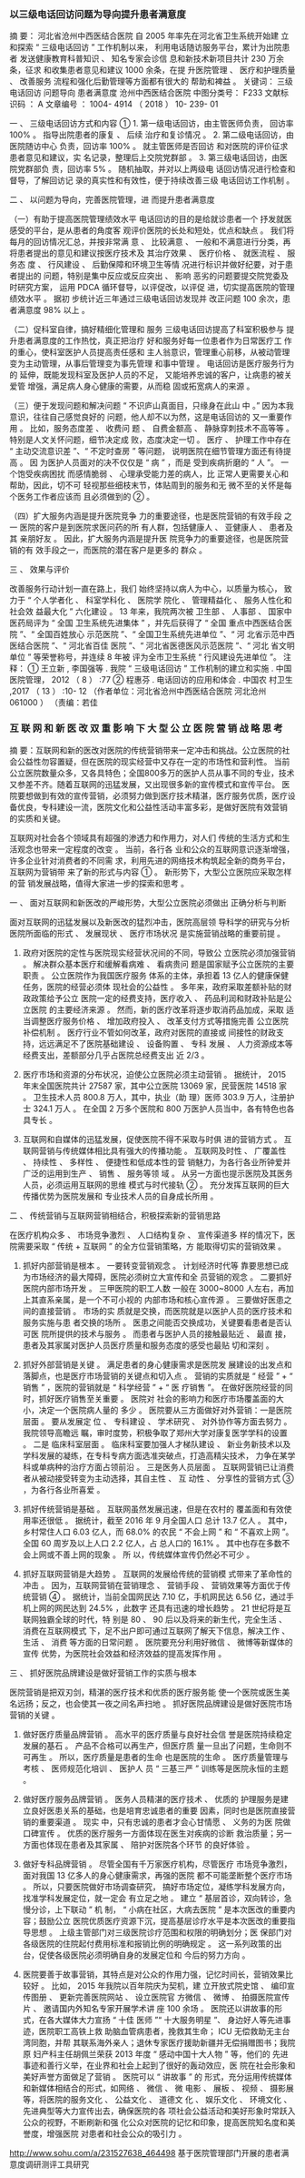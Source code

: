 ### 以三级电话回访问题为导向提升患者满意度

摘 要： 河北省沧州中西医结合医院 自 2005 年率先在河北省卫生系统开始建 立和探索 “ 三级电话回访 ” 工作机制以来， 利用电话随访服务平台，累计为出院患者 发送健康教育科普知识 、 知名专家会诊信 息和新技术新项目共计 230 万余条，征求 和收集患者意见和建议 1000 余条，在提 升医院管理 、 医疗和护理质量 、 改善服务 流程和强化后勤管理等方面都有很大的 帮助和裨益 。 关键词： 三级电话回访 问题导向 患者满意度 沧州中西医结合医院 中图分类号： F233 文献标识码 ： A 文章编号 ： 1004- 4914 （ 2018 ） 10- 239- 01

 一 、 三级电话回访方式和内容 ① 1. 第一级电话回访，由主管医师负责， 回访率 100% 。 指导出院患者的康复 、 后续 治疗和复诊情况 。 2. 第二级电话回访，由医院随访中心 负责，回访率 100% 。 就主管医师是否回访 和对医院的评价征求患者意见和建议，实 名记录，整理后上交院党群部 。 3. 第三级电话回访，由医院党群部负 责，回访率 5% 。 随机抽取，并对以上两级电 话回访情况进行检查和督导，了解回访记 录的真实性和有效性，便于持续改善三级 电话回访工作机制 。

 二 、 以问题为导向，完善医院管理，进 而提升患者满意度 

（一）有助于提高医院管理绩效水平 电话回访的目的是给就诊患者一个 抒发就医感受的平台，是从患者的角度客 观评价医院的长处和短处，优点和缺点 。 我们将每月的回访情况汇总，并按非常满 意 、 比较满意 、 一般和不满意进行分类，再 将患者提出的意见和建议按医疗技术及 其治疗效果 、 医疗价格 、 就医流程 、 服务态 度 、 行风建设 、 后勤保障和环境卫生等情 况进行标识并做好纪要，对于患者提出的 问题，特别是集中反应或反应突出 、 影响 恶劣的问题要提交院党委及时研究方案， 运用 PDCA 循环督导，以评促改，以评促 进，切实提高医院的管理绩效水平 。 据初 步统计近三年通过三级电话回访发现并 改正问题 100 余次，患者满意度 98% 以上 。 

（二）促科室自律，搞好精细化管理和 服务 三级电话回访提高了科室积极参与 提升患者满意度的工作热忱，真正把治疗 好和服务好每一位患者作为日常医疗工 作的重心，使科室医护人员提高责任感和 主人翁意识，管理重心前移，从被动管理 变为主动管理，从事后管理变为事先管理 和事中管理 。 电话回访是医疗服务行为的 延伸，既能发现科室及医护人员的不足， 又能培养忠诚的客户，让病患的被关爱管 增强，满足病人身心健康的需要，从而稳 固或拓宽病人的来源 。 

（三）便于发现问题和解决问题 “ 不识庐山真面目，只缘身在此山 中 。” 因为本我意识，往往自己感觉良好的 问题，他人却不以为然，这是电话回访的 又一重要作用 。 比如，服务态度差 、 收费问 题 、 自费金额高 、 静脉穿刺技术不高等等 。 特别是人文关怀问题，细节决定成 败，态度决定一切 。 医疗 、 护理工作中存在 “ 主动交流意识差 ”、“ 不定时查房 ” 等问题， 说明医院在细节管理方面还有待提高 。 因 为医护人员面对的决不仅仅是 “ 病 ” ，而是 受到疾病折磨的 “ 人 ”。 一个饱受疾病困扰 而感情脆弱 、 心理承受能力差的病人，比 正常人更需要关心和帮助，因此，切不可 轻视那些细枝末节，体贴周到的服务和无 微不至的关怀是每个医务工作者应该而 且必须做到的 ② 。 

（四）扩大服务内涵是提升医院竞争 力的重要途径，也是医院营销的有效手段 之一 医院的客户是到医院求医问药的所 有人群，包括健康人 、 亚健康人 、 患者及其 亲朋好友 。 因此，扩大服务内涵是提升医 院竞争力的重要途径，也是医院营销的有 效手段之一，而医院的潜在客户是更多的 群众 。

 三 、 效果与评价

 改善服务行动计划一直在路上，我们 始终坚持以病人为中心，以质量为核心， 致力于 “ 个人学者化 、 科室学科化 、 医院学 院化 、 管理精益化 、 服务人性化和社会效 益最大化 ” 六化建设 。 13 年来，我院两次被 卫生部 、 人事部 、 国家中医药局评为 “ 全国 卫生系统先进集体 ” ，并先后获得了 “ 全国 重点中西医结合医院 ”、“ 全国百姓放心 示范医院 ”、“ 全国卫生系统先进单位 ”、“ 河 北省示范中西医结合医院 ”、“ 河北省百佳 医院 ”、“ 河北省医德医风示范医院 ”、“ 河北 省文明单位 ” 等荣誉称号，并连续 8 年被 评为全市卫生系统 “ 行风建设先进单位 ”。
 注释： ① 王立新 , 李国强等 . 我院 “ 三级电话回访 ” 工作机制的建立和实施 . 中国医院管理， 2012 （ 8 ） :77 
 ② 程惠芬 . 电话回访的应用和体会 . 中国农 村卫生 ,2017 （ 13 ） :10- 12 （作者单位：河北省沧州中西医结合医院 河北沧州 061000 ） （责编：若佳
 
 
 ### 互 联 网 和 新 医 改 双 重 影 响 下 大 型 公 立 医 院 营 销 战 略 思 考
 
 摘    要：互联网和新的医改对医院的传统营销带来一定冲击和挑战。公立医院的社会公益性勿容置疑，但在医院的现实经营中又存在一定的市场性和营利性。
 当前公立医院数量众多，又各具特色；全国800多万的医护人员从事不同的专业，技术又参差不齐。随着互联网的迅猛发展，又出现很多新的宣传模式和宣传平台。
 医院要想做到有效的宣传营销，必须努力做到医疗技术精湛，医疗服务优质，医疗设备优良，专科建设一流，医院文化和公益性活动丰富多彩，是做好医院有效营销
 的实质和关键。
 
 互联网对社会各个领域具有超强的渗透力和作用力，对人们 传统的生活方式和生活观念也带来一定程度的改变 。 当前，各行各 业和公众的互联网意识逐渐增强，许多企业针对消费者的不同需 求，利用先进的网络技术构筑起全新的商务平台，互联网为营销带 来了新的形式与内容 ① 。 新形势下，大型公立医院应采取怎样的营 销发展战略，值得大家进一步的探索和思考 。 

一 、 面对互联网和新医改的严峻形势，大型公立医院必须做出 正确分析与判断 

面对互联网的迅猛发展以及新医改的猛烈冲击，医院高层领 导科学的研究与分析医院所面临的形式 、 发展现状 、 医疗市场状况 是实施营销战略的重要前提 。 

1. 政府对医院的定性与医院现实经营状况间的不同，导致公 立医院必须加强营销 。 解决群众基本医疗和缓解看病难 、 看病贵问 题是国家赋予公立医院的主要职责 。 公立医院作为我国医疗服务 体系的主体，承担着 13 亿人的健康保健任务，医院的经营必须体 现社会的公益性 。 多年来，政府采取差额补贴的财政政策给予公立 医院一定的经费支持，医疗收入 、 药品利润和财政补贴是公立医院 的主要经济来源 。 然而，新的医疗改革将逐步取消药品加成，采取 适当调整医疗服务价格 、 增加政府投入 、 改革支付方式等措施完善 公立医院补偿机制 。 医疗行业不管如何改革，政府对医院的直接或 间接性的财政支持，远远满足不了医院基础建设 、 设备购置 、 专科 发展 、 人力资源成本等经费支出，差额部分几乎占医院总经费支出 近 2/3 。

 2. 医疗市场和资源的分布状况，迫使公立医院必须主动营销 。 据统计， 2015 年末全国医院共计 27587 家，其中公立医院 13069 家，民营医院 14518 家 。 卫生技术人员 800.8 万人，其中，执业（助 理）医师 303.9 万人，注册护士 324.1 万人 。 在全国 2 万多个医院和 800 万医护人员当中，各有特色也各具专长 。 

3. 互联网和自媒体的迅猛发展，促使医院不得不采取与时俱 进的营销方式 。 互联网营销与传统媒体相比具有强大的传播功能 。 互联网及时性 、 广覆盖性 、 持续性 、 多样性 、 便捷性和低成本性的营 销魅力，为各行各业所钟爱并广泛的运用到生产 、 销售 、 服务等领 域 。 从另一方面也提示医院及其医务人员，必须运用互联网的思维 模式与时代接轨 ② 。 充分发挥互联网的巨大传播优势为医院发展和 专业技术人员的自身成长所用 。

 二 、 传统营销与互联网营销相结合，积极探索新的营销思路 

在医疗机构众多 、 市场竞争激烈 、 人口结构复杂 、 宣传渠道多 样的情况下，医院需要采取 “ 传统 + 互联网 ” 的全方位营销策略，方 能取得切实的营销效果 。 

1. 抓好内部营销是根本 。 一要转变营销观念 。 计划经济时代等 靠要思想已成为市场经济的最大障碍，医院必须树立大宣传和全 员营销的观念 。 二要抓好医院内部市场开发 。 三甲医院的职工人数 一般在 3000~8000 人左右，再加上其直系亲属，是一个不可小视的 内部市场和核心宣传源 。 三要做好医患之间的直接营销 。 市场的实 质就是交换，而医院就是以医护人员的医疗技术和服务实施与患 者交换的场所 。 医患之间能否交换成功，关键要看患者是否认可医 院所提供的技术与服务 。 而患者与医护人员的接触最贴近 、 最直 接，患者及其家属对医护人员医疗质量和服务态度的感受也最贴 切和深刻 。 

2. 抓好外部营销是关键 。 满足患者的身心健康需求是医院发 展建设的出发点和落脚点，也是医疗市场营销的关键点和切入点 。 营销的实质就是 “ 经营 ” + “ 销售 ” ，医院的营销就是 “ 科学经营 ” + “ 医 疗销售 ”。 在做好医院经营的同时，抓好医疗销售至关重要 。 医院对 社会的影响力和医疗市场覆盖面的大小，决定一个医院病人量的 多少 。 医院要从三方面做好对外营销：一是医院层面 。 要从发展定 位 、 专科建设 、 学术研究 、 对外协作等方面去努力 。 我院领导高瞻远 瞩，审时度势，积极争取了郑州大学对康复医学学科的设置 。 二是 临床科室层面 。 临床科室要加强人才梯队建设 、 新业务新技术以及 学科发展的凝练，在专科专病方面选准突破点，打造高精尖技术， 力争在某学科或单病种的治疗方面占领前沿 。 三是医务人员层面 。 互联网营销已让消费者从被动接受转变为主动选择，其自主性 、 互 动性 、 分享性的营销方式 ③ ，为各行各业所喜爱 。 

3. 抓好传统营销是基础 。 互联网虽然发展迅速，但是在农村的 覆盖面和有效使用率还很低 。 据统计，截至 2016 年 9 月全国人口 总计 13.7 亿人 。 其中，乡村常住人口 6.03 亿人，而 68.0% 的农民 “ 不会上网 ” 和 “ 不喜欢上网 ”。 全国 60 周岁及以上人口 2.2 亿人，占 总人口的 16.1% 。 其中也存在多数不会上网或不善上网的现象 。 所 以，传统媒体宣传仍然必不可少 。

4. 抓好互联网营销是大趋势 。 互联网的发展给传统的营销模 式带来了革命性的冲击 。 因为，互联网营销在营销理念 、 营销手段 、 营销效果等方面优于传统营销 ④ 。 据统计，当前全国网民达 7.10 亿，手机网民达 6.56 亿，通过手机上网的网民达到 24.5% ，此数字 还具有迅速的增长趋势 。 21 世纪将是互联网独霸全球的时代，特 别是 80 、 90 后以及将来的新生代，完全生活 、 消费在互联网模式 下，足不出户即可通过互联网了解天下信息，解决工作 、 生活 、 消费 等方面的日常问题 。 医院要充分利用好微信 、 微博等新媒体的宣传 优势，为医院社会效益和经济效益的提高发挥作用 。 

三 、 抓好医院品牌建设是做好营销工作的实质与根本 

医院营销是把双刃剑，精湛的医疗技术和优质的医疗服务能 使一个医院或医生美名远扬；反之，也会使其一夜之间名声扫地 。 抓好医院品牌建设是做好医院市场营销的关键 。 

1. 做好医疗质量品牌营销 。 高水平的医疗质量与良好社会信 誉是医院持续稳定发展的基石 。 产品不合格可以再生产，但医疗质 量一旦出了问题，生命则不可再生 。 所以，医疗质量是患者的生命 也是医院的生命 。 医疗质量管理与考核 、 医师规范化培训 、 医护人 员 “ 三基三严 ” 训练等是医院永恒的主题 。 

2. 做好医疗服务品牌营销 。 医务人员精湛的医疗技术 、 优质的 护理服务是建立良好医患关系的基础，也是培育忠诚患者的重要 因素，同时也是医院直接营销的重要渠道 。 现实
中，只有忠诚的患者才会心甘情愿 、 义务的为医 院做口碑宣传 。 优质的医疗服务一方面体现在医生对疾病的诊断 救治质量；另一方面也体现在患者及其家属 、 陪护对医院各个环节 的良好体验 。

3. 做好专科品牌营销 。 尽管全国有千万家医疗机构，尽管医疗 市场竞争激烈，面对我国 13 亿多人的身心健康需求，再强的医院 都不可能垄断整个医疗市场 。 所以，只要医院做好市场调查研究， 搞好市场定位，凝练学科发展方向，找准学科发展定位，就一定会 有立足之地 。 建立 “ 基层首诊，双向转诊，急慢分诊，上下联动 ” 机 制， “ 小病在社区，大病去医院 ” 是本次医改的重要内容；鼓励公立 医院优质医疗资源下沉，提高基层诊疗水平是本次医改的重要指 导思想 。 上级主管部门对三级医院诊疗范围和权限的明确划分；医 保部门对各级医院的住院起付费用标准和报销比例的明确规定 。 这一系列政策的出台，促使各级医院必须明确自身的发展定位和 今后的努力方向 。 

4. 医院要善于故事营销，其特点是对公众的作用力强，记忆时间长，营销效果比较好 。 比如， 2015 年我院以百年院庆为契机，建 立开放式院史馆 、 编印宣传图册 、 更新完善医院网站 、 设立医院官 方微信 、 微博 、 拍摄医院宣传片 、 邀请国内外知名专家开展学术讲 座 100 余场 。 医院还以讲故事的形式，在各大媒体大力宣扬 “ 十佳 医师 ”“ 十大服务明星 ”、 身边好人等先进事迹，医院职工高铁上救 助脑血管病患者，挽救其生命； ICU 无偿救助无主台湾同胞，并帮 其联系海外亲人；退休专家医疗援助新疆并无偿捐赠图书；我院原 妇产科主任胡佩兰荣获 2013 年度 “ 感动中国十大人物 ” 等，他们的 先进事迹和善行义举，在业界和社会上起到了很好的轰动效应，医 院在社会形象和美好声誉方面做足了营销 。 医院可以 “ 讲故事 ” 的 形式，充分运用传统媒体和新媒体相结合的形式，如网络 、 微信 、 微 电影 、 展板 、 视频 、 摄影展等，将医院的服务文化 、 公益文化 、 道德文 化 、 娱乐文化 、 环境文化 、 先进典型等大力宣传出去，确保医院的各 项社会公益活动和美好形象时常跃入公众的视野，不断刷新和强 化公众对医院的记忆和印象，提高医院知名度和美誉度，增强医院 对患者和社会公众的吸引力 。


http://www.sohu.com/a/231527638_464498
 基于医院管理部门开展的患者满意度调研测评工具研究 
